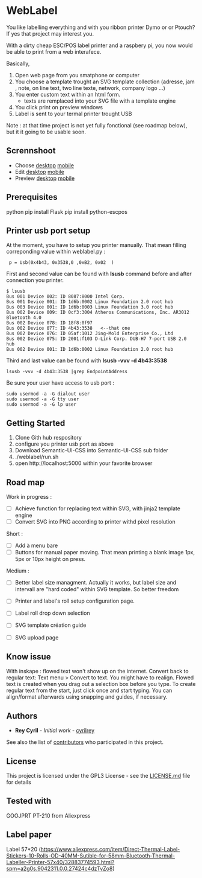# WebLabel

You like labelling everything and with you ribbon printer Dymo or or Ptouch? If yes that project may interest you.

With a dirty cheap ESC/POS label printer and a raspbery pi, you now would be able to print from a web interafece.

Basically,
1. Open web page from you smatphone or computer
2. You choose a template trought an SVG template collection (adresse, jam , note, on line text, two line texte, network, company logo ...) 
3. You enter custom text within an html form. 
   - texts are remplaced into your SVG file with a template engine
4. You click print on preview windows
5. Label is sent to your termal printer trought USB


Note : at that time project is not yet fully fonctional (see roadmap below), but it it going to be usable soon.

## Scrennshoot

- Choose [desktop](/doc/Choose.png)  [mobile](/doc/Choose_mobile.png)
- Edit [desktop](/doc/Edit.png)  [mobile](/doc/Edit.png)
- Preview [desktop](/doc/Preview.png)  [mobile](/doc/Preview_mobile.png)

## Prerequisites

python
pip install Flask
pip install python-escpos

## Printer usb port setup

At the moment, you have to setup you printer manually.
That mean filling correponding value within weblabel.py : 

```
 p = Usb(0x4b43, 0x3538,0 ,0xB2, 0x02  )

```

First and second value can be found with **lsusb** command before and after connection you printer.  
```
$ lsusb
Bus 001 Device 002: ID 8087:8000 Intel Corp. 
Bus 001 Device 001: ID 1d6b:0002 Linux Foundation 2.0 root hub
Bus 003 Device 001: ID 1d6b:0003 Linux Foundation 3.0 root hub
Bus 002 Device 009: ID 0cf3:3004 Atheros Communications, Inc. AR3012 Bluetooth 4.0
Bus 002 Device 078: ID 18f8:0f97  
Bus 002 Device 077: ID 4b43:3538   <--that one 
Bus 002 Device 076: ID 05af:1012 Jing-Mold Enterprise Co., Ltd 
Bus 002 Device 075: ID 2001:f103 D-Link Corp. DUB-H7 7-port USB 2.0 hub
Bus 002 Device 001: ID 1d6b:0002 Linux Foundation 2.0 root hub
```

Third and last value can be found with **lsusb -vvv -d 4b43:3538**
```
lsusb -vvv -d 4b43:3538 |grep EndpointAddress
```

Be sure your user have access to usb port :
```
sudo usermod -a -G dialout user
sudo usermod -a -G tty user
sudo usermod -a -G lp user
```


## Getting Started

1. Clone Gith hub respository
2. configure you printer usb port as above
3. Download Semantic-UI-CSS into Semantic-UI-CSS sub folder
5. ./weblabel/run.sh
6. open http://localhost:5000 within your favorite browser


## Road map

Work in progress :
- [ ] Achieve function for replacing text within SVG, with jinja2 template engine
- [ ] Convert SVG into PNG according to printer withd pixel resolution

Short :
- [ ] Add à menu bare
- [ ] Buttons for manual paper moving. That mean printing a blank image 1px, 5px or 10px height on press.

Medium :
- [ ] Better label size managment. Actually it works, but label size and intervall are "hard coded" within SVG template. So better freedom
- [ ] Printer and label's roll setup configuration page.
- [ ] Label roll drop down selection
- [ ] SVG template création guide
- [ ] SVG upload page


## Know issue

With inskape : flowed text won't show up on the internet. Convert back to regular text: Text menu > Convert to text. You might have to realign. Flowed text is created when you drag out a selection box before you type. To create regular text from the start, just click once and start typing. You can align/format afterwards using snapping and guides, if necessary.


## Authors

* **Rey Cyril** - *Initial work* - [cyrilrey](https://github.com/cyrilrey)

See also the list of [contributors](https://github.com/cyrilrey/weblabel/graphs/contributors) who participated in this project.

## License

This project is licensed under the GPL3 License - see the [LICENSE.md](LICENSE.md) file for details

## Tested with

GOOJPRT PT-210 from Aliexpress


## Label paper

Label 57*20 (https://www.aliexpress.com/item/Direct-Thermal-Label-Stickers-10-Rolls-OD-40MM-Sutible-for-58mm-Bluetooth-Thermal-Labeller-Printer-57x40/32883774593.html?spm=a2g0s.9042311.0.0.27424c4dzTvZo8)








#
